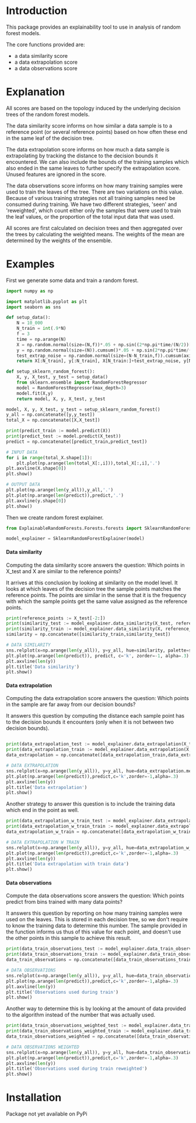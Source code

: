 # Introduction

This package provides an explainability tool to use in analysis of random forest models.

The core functions provided are:
- a data similarity score
- a data extrapolation score
- a data observations score

# Explanation

All scores are based on the topology induced by the underlying decision trees of the random forest models.

The data similarity score informs on how similar a data sample is to a reference point (or several reference points) based on how often these end in the same leaf of the decision tree.

The data extrapolation score informs on how much a data sample is extrapolating by tracking the distance to the decision bounds it encountered. We can also include the bounds of the training samples which also ended in the same leaves to further specify the extrapolation score. Unused features are ignored in the score.

The data observations score informs on how many training samples were used to train the leaves of the tree. There are two variations on this value. Because of various training strategies not all training samples need be consumed during training. We have two different strategies, 'seen' and 'reweighted', which count either only the samples that were used to train the leaf values, or the proportion of the total input data that was used.

All scores are first calculated on decision trees and then aggregated over the trees by calculating the weighted means. The weights of the mean are determined by the weights of the ensemble.

# Examples

First we generate some data and train a random forest.
```python
import numpy as np

import matplotlib.pyplot as plt
import seaborn as sns

def setup_data():
    N = 10_000
    N_train = int(.9*N)
    f = 3
    time = np.arange(N)
    X = np.random.normal(size=(N,f))*.05 + np.sin((2*np.pi*time/(N/2))[:,None]+np.linspace(0,np.pi,f)[None,:])
    y = np.random.normal(size=(N)).cumsum()*.05 + np.sin(2*np.pi*time/(N/2))
    test_extrap_noise = np.random.normal(size=(N-N_train,f)).cumsum(axis=0)*.0
    return X[:N_train], y[:N_train], X[N_train:]+test_extrap_noise, y[N_train:]

def setup_sklearn_random_forest():
    X, y, X_test, y_test = setup_data()
    from sklearn.ensemble import RandomForestRegressor
    model = RandomForestRegressor(max_depth=3)
    model.fit(X,y)
    return model, X, y, X_test, y_test

model, X, y, X_test, y_test = setup_sklearn_random_forest()
y_all = np.concatenate([y,y_test])
total_X = np.concatenate([X,X_test])

print(predict_train := model.predict(X))
print(predict_test := model.predict(X_test))
predict = np.concatenate([predict_train,predict_test])

# INPUT DATA
for i in range(total_X.shape[1]):
    plt.plot(np.arange(len(total_X[:,i])),total_X[:,i],'.')
plt.axvline(X.shape[0])
plt.show()

# OUTPUT DATA
plt.plot(np.arange(len(y_all)),y_all,'.')
plt.plot(np.arange(len(predict)),predict,'.')
plt.axvline(y.shape[0])
plt.show()

```

Then we create random forest explainer.
```python
from ExplainableRandomForests.Forests.forests import SklearnRandomForestExplainer

model_explainer = SklearnRandomForestExplainer(model)
```

#### Data similarity

Computing the data similarity score answers the question: Which points in X_test and X are similar to the reference points?

It arrives at this conclusion by looking at similarity on the model level. It looks at which leaves of the decision tree the sample points matches the reference points. The points are similar in the sense that it is the frequency with which the sample points get the same value assigned as the reference points.
```python
print(reference_points := X_test[-2:])
print(similarity_test := model_explainer.data_similarity(X_test, reference_points))
print(similarity_train := model_explainer.data_similarity(X, reference_points))
similarity = np.concatenate([similarity_train,similarity_test])

# DATA SIMILARITY
sns.relplot(x=np.arange(len(y_all)), y=y_all, hue=similarity, palette=sns.color_palette('flare', as_cmap=True))
plt.plot(np.arange(len(predict)), predict, c='k', zorder=-1, alpha=.3)
plt.axvline(len(y))
plt.title('Data similarity')
plt.show()
```

#### Data extrapolation

Computing the data extrapolation score answers the question: Which points in the sample are far away from our decision bounds?

It answers this question by computing the distance each sample point has to the decision bounds it encounters (only when it is not between two decision bounds).
```python

print(data_extrapolation_test := model_explainer.data_extrapolation(X_test, strategy='naive'))
print(data_extrapolation_train := model_explainer.data_extrapolation(X, strategy='naive'))
data_extrapolation = np.concatenate([data_extrapolation_train,data_extrapolation_test])

# DATA EXTRAPOLATION
sns.relplot(x=np.arange(len(y_all)), y=y_all, hue=data_extrapolation.mean(axis=1), palette=sns.color_palette('flare', as_cmap=True))
plt.plot(np.arange(len(predict)),predict,c='k',zorder=-1,alpha=.3)
plt.axvline(len(y))
plt.title('Data extrapolation')
plt.show()
```

Another strategy to answer this question is to include the training data which end in the point as well.
```python
print(data_extrapolation_w_train_test := model_explainer.data_extrapolation(X_test, train_X=X, strategy='include_training_data'))
print(data_extrapolation_w_train_train := model_explainer.data_extrapolation(X, train_X=X, strategy='include_training_data'))
data_extrapolation_w_train = np.concatenate([data_extrapolation_w_train_train,data_extrapolation_w_train_test])

# DATA EXTRAPOLATION W TRAIN
sns.relplot(x=np.arange(len(y_all)), y=y_all, hue=data_extrapolation_w_train.mean(axis=1), palette=sns.color_palette('flare', as_cmap=True))
plt.plot(np.arange(len(predict)),predict,c='k',zorder=-1,alpha=.3)
plt.axvline(len(y))
plt.title('Data extrapolation with train data')
plt.show()
```

#### Data observations

Compute the data observations score answers the question: Which points predict from bins trained with many data points?

It answers this question by reporting on how many training samples were used on the leaves. This is stored in each decision tree, so we don't require to know the training data to determine this number. The sample provided in the function informs us thus of this value for each point, and doesn't use the other points in this sample to achieve this result. 
```python
print(data_train_observations_test := model_explainer.data_train_observations(X_test, strategy='seen'))
print(data_train_observations_train := model_explainer.data_train_observations(X, strategy='seen'))
data_train_observations = np.concatenate([data_train_observations_train,data_train_observations_test])

# DATA OBSERVATIONS
sns.relplot(x=np.arange(len(y_all)), y=y_all, hue=data_train_observations, palette=sns.color_palette('flare', as_cmap=True))
plt.plot(np.arange(len(predict)),predict,c='k',zorder=-1,alpha=.3)
plt.axvline(len(y))
plt.title('Observations used during train')
plt.show()
```

Another way to determine this is by looking at the amount of data provided to the algorithm instead of the number that was actually used.

```python
print(data_train_observations_weighted_test := model_explainer.data_train_observations(X_test, strategy='weighted'))
print(data_train_observations_weighted_train := model_explainer.data_train_observations(X, strategy='weighted'))
data_train_observations_weighted = np.concatenate([data_train_observations_weighted_train,data_train_observations_weighted_test])

# DATA OBSERVATIONS WEIGHTED
sns.relplot(x=np.arange(len(y_all)), y=y_all, hue=data_train_observations_weighted, palette=sns.color_palette('flare', as_cmap=True))
plt.plot(np.arange(len(predict)),predict,c='k',zorder=-1,alpha=.3)
plt.axvline(len(y))
plt.title('Observations used during train reweighted')
plt.show()
```




# Installation

Package not yet available on PyPi

